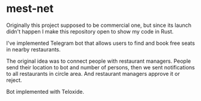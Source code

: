 # mest-net

Originally this project supposed to be commercial one, but since its launch didn't happen I make this repository open to show my code in Rust. 

I've implemented Telegram bot that allows users to find and book free seats in nearby restaurants. 

The original idea was to connect people with restaurant managers. People send their location to bot and number of persons, then we sent notifications to all restaurants in circle area. And restaurant managers approve it or reject.

Bot implemented with Teloxide.
